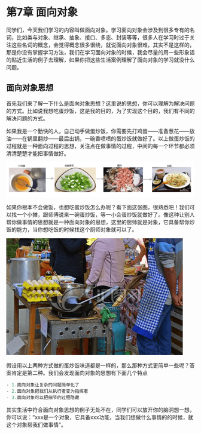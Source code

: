 # 第7章 面向对象

同学们，今天我们学习的内容叫做面向对象。学习面向对象会涉及到很多专有的名词，比如类与对象、继承、抽象、接口、多态、封装等等，很多人在学习时过于关注这些名词的概念，会觉得概念很多很绕，就说面向对象很难，其实不是这样的，那是你没有掌握学习方法，我们在学习面向对象的时候，我会尽量的用一些形象话的贴近生活的例子去理解，如果你把这些生活案例理解了面向对象的学习就没什么问题。

## 面向对象思想

首先我们来了解一下什么是面向对象思想？这里说的思想，你可以理解为解决问题的方式。比如说我想吃蛋炒饭，这是我的目的，为了实现这个目的，我们有不同的解决问题的方式。

如果我是一个勤快的人，自己动手做蛋炒饭，你需要先打鸡蛋——准备葱花——放油——在锅里翻炒——最后出锅，一碗香喷喷的蛋炒饭就做好了。以上做蛋炒饭的过程就是一种面向过程的思想，关注点在做事情的过程，中间的每一个环节都必须清清楚楚才能把事情做好。

![](assets/2019-01-10-15-43-54.png)



如果你根本不会做饭，也想吃蛋炒饭怎么办呢？看下面这张图，很熟悉吧！我们可以找一个小摊，跟师傅说来一碗蛋炒饭，等一小会蛋炒饭就做好了。像这种让别人帮你做事情的思想就是一种面向对象的思想，这里的厨师就是对象，它具备帮你炒饭的能力，当你想吃饭的时候找这个厨师对象就可以了。

![](assets/2019-01-10-16-01-31.png)



假设用以上两种方式做的蛋炒饭味道都是一样的，那么那种方式更简单一些呢？答案肯定是第二种。我们会发现面向对象的思想有下面几个特点

```java
- 1.面向对象让复杂的问题简单化了
- 2.面向对象把我们从执行者变为指挥者
- 3.面向对象可以把细节的过程隐藏
```

其实生活中符合面向对象思想的例子无处不在，同学们可以放开你的脑洞想一想，你可以说：”xxx是一个对象，它具备xxx功能，当我们想做什么事情的的时候，就这个对象帮我们做事情”。